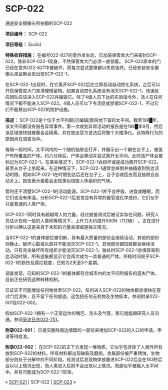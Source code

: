 # SCP-022
                        




通過安全摄像头所拍摄的SCP-022



**项目编号：** SCP-022

**项目等级：** Euclid

**特殊收容措施：** 在编号022-827的意外发生后，已加装保管库大门来密封SCP-022。除非SCP-022-1现身，不然保管库大门必须一直锁着。 SCP-022原本的门已经在意外022-827中被破坏，而每次尝试更换都以失败告终。已经安装安全摄像头来监察会否出现SCP-022-1。

在SCP-022-1出现时，在它离开SCP-022后应立即启动自动焚化系统，之后可以开启保管库大门来清理残留物。如果自动焚化系统没有消灭SCP-022-1，快速反应团队应该进入SCP-022并摧毁它。除了4级人员下达的实验指令外，活人在任何情况下都不能进入SCP-022。4级人员可以下令活捉或禁锢SCP-022-1，不过它们不能移出SCP-022的防护设施。

**描述：** SCP-022是个位于大不列颠[已编辑]医院地下室的太平间。截至198█年，该太平间都没有报告异常事件。第一次收到异常活动的报告是在198█年9月，然后该区域很快就被基金会隔离，并在放出官方说法后将整个大楼净化。此特殊行为的原因尚在调查当中。

每隔一段时间，太平间内的一个随机抽屉会打开，并展示出一个躺在台子上，被盖尸布所覆盖的尸体。约六分钟后，尸体会移动并尝试离开太平间。此时该尸体会被标记为SCP-022-1。在某些情况下，SCP-022-1会损坏或是成功离开SCP-022，甚至从台子上坐起来。在这种情况下，SCP-022-1通常会摔倒并抽搐直到到达活动时限。假如SCP-022-1在时限到达后还在台子上，台子会收回去而且抽屉会自动关上。报告表示接着会出现类似烧毁人体组织的气味。

暂时还不清楚SCP-022-1的活动能源。SCP-022-1并不会呼吸、进食或睡眠，而它们也没有体温。分析SCP-022-1后发觉没有异常的器官或化学成份，它们似乎只是普通的人类尸体。

SCP-022-1同时具有超越常人的力量。经过直接测试后被证实存在问题，研究人员估计在和一般的人类同等情况下，上升力大约提升500N（112磅） 。正在进行分折以确认这是来自于未知的力量来源或是独立情况。

当SCP-022-1的身体部位被切断，具有最大质量的部份会继续活动，其他的部份则静止。破坏心脏或头部并不能消灭SCP-022-1，其他部份跟四肢都会继续活动。只有完全破坏所有组织才能消灭SCP-022-1。独处时SCP-022-1会很容易到达活动时限，所有迹象都显示它会再次成为一具普通的尸体。所耗时间视乎SCP-022-1的损伤及腐烂程度，已知为2天至3个星期。

调查发现，已知的SCP-022-1的躯体都符合城市内的太平间所报告的遗失尸体。目前正在研究这种转移机制。

已证实不可能增加任何物体至SCP-022。任何进入SCP-022的物体都会很快在穿过门后消失，且不留下任何痕迹。这包括任何无机物及生物标本。参阅附录022-001及022-002。

假如SCP-022-1拥有一个正常运作的嘴巴、舌头及气管，那它就能跟研究人员沟通。参阅[采访日志022-751](/interview-log-022-751)。

**附录022-001：** 已提交删除南边墙壁的一部份来增加SCP-022的入口的申请。申请等待批准。

**附录022-002：** 在SCP-022的正下方发现一堆物质，它似乎包含除了人类外所有放到SCP-022的材料。所有材料都出现破裂及磨损。金属部份被严重锈蚀，生物部分则处于分解中的不同阶段。经测试后发现物体放置进SCP-022后会在183秒后会以以上情况出现，而人类进入后则不会出现以上情况。而是似乎被融入太平间中，并有可能成为SCP-022-1实体。



« [SCP-021](/scp-021) | SCP-022 | [SCP-023](/scp-023) »





                    